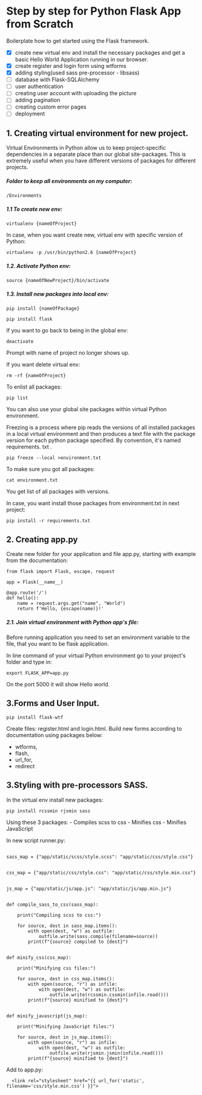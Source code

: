 # Step by step for Python Flask App from Scratch

Boilerplate how to get started using the Flask framework. 
- [x] create new virtual env and install the necessary packages and get a basic Hello World Application running in our browser. 
- [x] create register and login form using wtforms
- [x] adding styling(used sass pre-processor - libsass)
- [ ] database with Flask-SQLAlchemy
- [ ] user authentication
- [ ] creating user account with uploading the picture
- [ ] adding pagination
- [ ] creating custom error pages
- [ ] deployment

## 1. Creating virtual environment for new project.

Virtual Environments in Python allow us to keep project-specific dependencies in a separate place than our global site-packages. This is extremely useful when you have different versions of packages for different projects.


##### Folder to keep all environments on my computer:

```
/Environments
```

##### 1.1 To create new env: 

```
virtualenv {nameOfProject}
```

In case, when you want create new, virtual env with specific version of Python:

```
virtualenv -p /usr/bin/python2.6 {nameOfProject}
```

##### 1.2. Activate Python env:

```
source {nameOfNewProject}/bin/activate
```

##### 1.3. Install new packages into local env:


```
pip install {nameOfPackage}

pip install flask
```

If you want to go back to being in the global env:

```
deactivate
```
Prompt with name of project no longer shows up.


If you want delete virtual env:

```
rm -rf {nameOfProject}
```

To enlist all packages:


```
pip list
```

You can also use your global site packages within virtual Python environment.

Freezing is a process where pip reads the versions of all installed packages in a local virtual environment and then produces a text file with the package version for each python package specified. By convention, it's named requirements. txt .

```
pip freeze --local >environment.txt
```

To make sure you got all packages:

```
cat environment.txt
```

You get list of all packages with versions.


In case, you want install those packages from environment.txt in next project:

```
pip install -r requirements.txt
```



## 2. Creating app.py 

Create new folder for your application and file app.py, starting with example from the documentation:

```
from flask import Flask, escape, request

app = Flask(__name__)

@app.route('/')
def hello():
    name = request.args.get("name", "World")
    return f'Hello, {escape(name)}!'

```

##### 2.1. Join virtual environment with Python app's file:

Before running application you need to set an environment variable to the file, that you want to be flask application.

In line command of your virtual Python environment go to your project's folder and type in:

```
export FLASK_APP=app.py

```



On the port 5000 it will show Hello world.




## 3.Forms and User Input.

```
pip install flask-wtf

```

Create files: register.html and login.html.
Build new forms according to documentation using packages below:

- wtforms,
- flash,
- url_for,
- redirect


## 3.Styling with pre-processors SASS.

In the virtual env install new packages:

```
pip install rcssmin rjsmin sass
```
Using these 3 packages:
    - Compiles scss to css
    - Minifies css
    - Minifies JavaScript

In new script runner.py:

```

sass_map = {"app/static/scss/style.scss": "app/static/css/style.css"}


css_map = {"app/static/css/style.css": "app/static/css/style.min.css"}


js_map = {"app/static/js/app.js": "app/static/js/app.min.js"}


def compile_sass_to_css(sass_map):

    print("Compiling scss to css:")

    for source, dest in sass_map.items():
        with open(dest, "w") as outfile:
            outfile.write(sass.compile(filename=source))
        print(f"{source} compiled to {dest}")


def minify_css(css_map):

    print("Minifying css files:")

    for source, dest in css_map.items():
        with open(source, "r") as infile:
            with open(dest, "w") as outfile:
                outfile.write(rcssmin.cssmin(infile.read()))
        print(f"{source} minified to {dest}")


def minify_javascript(js_map):

    print("Minifying JavaScript files:")

    for source, dest in js_map.items():
        with open(source, "r") as infile:
            with open(dest, "w") as outfile:
                outfile.write(rjsmin.jsmin(infile.read()))
        print(f"{source} minified to {dest}")

```

Add to app.py:

```
  <link rel="stylesheet" href="{{ url_for('static', filename='css/style.min.css') }}">
```